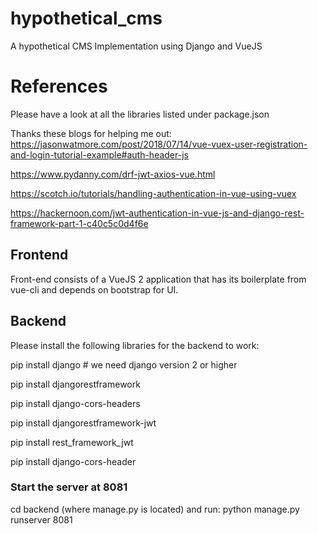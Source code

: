 # hypothetical_cms
A hypothetical CMS Implementation using Django and VueJS

# References
Please have a look at all the libraries listed under package.json

Thanks these blogs for helping me out:
https://jasonwatmore.com/post/2018/07/14/vue-vuex-user-registration-and-login-tutorial-example#auth-header-js

https://www.pydanny.com/drf-jwt-axios-vue.html

https://scotch.io/tutorials/handling-authentication-in-vue-using-vuex

https://hackernoon.com/jwt-authentication-in-vue-js-and-django-rest-framework-part-1-c40c5c0d4f6e

## Frontend
Front-end consists of a VueJS 2 application that has its boilerplate from vue-cli
and depends on bootstrap for UI.

## Backend
Please install the following libraries for the backend to work:

pip install django # we need django version 2 or higher

pip install djangorestframework

pip install django-cors-headers

pip install djangorestframework-jwt

pip install rest_framework_jwt

pip install django-cors-header

### Start the server at 8081
cd backend (where manage.py is located)
and run:
python manage.py runserver 8081